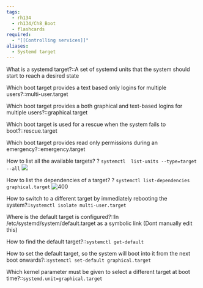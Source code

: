 ```yaml
---
tags:
  - rh134
  - rh134/Ch8_Boot
  - flashcards
required:
  - "[[Controlling services]]"
aliases:
  - Systemd target
---
```

What is a systemd target?::A set of systemd units that the system should start to reach a desired state

Which boot target provides a text based only logins for multiple users?::multi-user.target

Which boot target provides a both graphical and text-based logins for multiple users?::graphical.target

Which boot target is used for a rescue when the system fails to boot?::rescue.target

Which boot target provides read only permissions during an emergency?::emergency.target

How to list all the available targets?
?
`systemctl  list-units --type=target --all`
![](https://i.imgur.com/Bv23R3A.png)

How to list the dependencies of a target?
?
`systemctl list-dependencies graphical.target`
![400](https://i.imgur.com/x9lyBUR.png)

How to switch to a different target by immediately rebooting the system?::`systemctl isolate multi-user.target`

Where is the default target is configured?::In /etc/systemd/system/default.target as a symbolic link (Dont manually edit this)

How to find the default target?::`systemctl get-default`

How to set the default target, so the system will boot into it from the next boot onwards?::`systemctl set-default graphical.target`

Which kernel parameter must be given to select a different target at boot time?::`systemd.unit=graphical.target`

